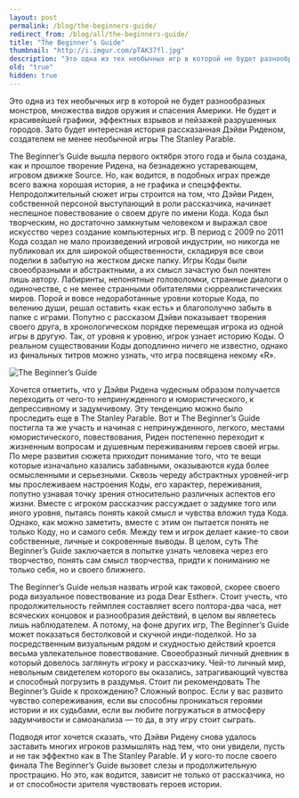 ```yaml
---
layout: post
permalink: /blog/the-beginners-guide/
redirect_from: /blog/all/the-beginners-guide/
title: "The Beginner’s Guide"
thumbnail: "http://i.imgur.com/pTAK37fl.jpg"
description: "Это одна из тех необычных игр в которой не будет разнообразных монстров, множества видов оружия и спасения Америки. Не будет и красивейшей графики, эффектных взрывов и пейзажей разрушенных городов. Зато будет интересная история рассказанная Дэйви Риденом, создателем не менее необычной игры The Stanley Parable."
old: "true"
hidden: true
---
```


Это одна из тех необычных игр в которой не будет разнообразных монстров, множества видов оружия и спасения Америки. Не будет и красивейшей графики, эффектных взрывов и пейзажей разрушенных городов. Зато будет интересная история рассказанная Дэйви Риденом, создателем не менее необычной игры The Stanley Parable.

The Beginner’s Guide вышла первого октября этого года и была создана, как и прошлое творение Ридена, на безнадежно устаревающем, игровом движке Source. Но, как водится, в подобных играх прежде всего важна хорошая история, а не графика и спецэффекты. Непродолжительный сюжет игры строится на том, что Дэйви Риден, собственной персоной выступающий в роли рассказчика, начинает неспешное повествование о своем друге по имени Кода. Кода был творческим, но достаточно замкнутым человеком и выражал свое искусство через создание компьютерных игр. В период с 2009 по 2011 Кода создал не мало произведений игровой индустрии, но никогда не публиковал их для широкой общественности, складируя все свои поделки в забытую на жестком диске папку. Игры Коды были своеобразными и абстрактными, а их смысл зачастую был понятен лишь автору. Лабиринты, непонятные головоломки, странные диалоги о одиночестве, с не менее странными обитателями сюрреалистических миров. Порой и вовсе недоработанные уровни которые Кода, по велению души, решал оставить «как есть» и благополучно забыть в папке с играми. Попутно с рассказом Дэйви показывает творения своего друга, в хронологическом порядке перемещая игрока из одной игры в другую. Так, от уровня к уровню, игрок узнает историю Коды. О реальном существовании Коды доподлинно ничего не известно, однако из финальных титров можно узнать, что игра посвящена некому «R».

![The Beginner’s Guide](http://i.imgur.com/pTAK37f.jpg)

Хочется отметить, что у Дэйви Ридена чудесным образом получается переходить от чего-то непринужденного и юмористического, к депрессивному и задумчивому. Эту тенденцию можно было проследить еще в The Stanley Parable. Вот и The Beginner’s Guide постигла та же участь и начиная с непринужденного, легкого, местами юмористического, повествования, Риден постепенно переходит к жизненным вопросам и душевным переживаниям героев своей игры. По мере развития сюжета приходит понимание того, что те вещи которые изначально казались забавными, оказываются куда более осмысленными и серьезными. Сквозь череду абстрактных уровней-игр мы прослеживаем настроения Коды, его характер, переживания, попутно узнавая точку зрения относительно различных аспектов его жизни. Вместе с игроком рассказчик рассуждает о задумке того или иного уровня, пытаясь понять какой смысл и чувства вложил туда Кода. Однако, как можно заметить, вместе с этим он пытается понять не только Коду, но и самого себя. Между тем и игрок делает какие-то свои собственные, личные и сокровенные выводы. В целом, суть The Beginner’s Guide заключается в попытке узнать человека через его творчество, понять сам смысл творчества, придти к пониманию не только себя, но и своего ближнего.

The Beginner’s Guide нельзя назвать игрой как таковой, скорее своего рода визуальное повествование из рода Dear Esther». Стоит учесть, что продолжительность геймплея составляет всего полтора-два часа, нет всяческих концовок и разнообразия действий, в целом вы являетесь лишь наблюдателем. А потому, на фоне других игр, The Beginner’s Guide может показаться бестолковой и скучной инди-поделкой. Но за посредственным визуальным рядом и скудностью действий кроется весьма увлекательное повествование. Своеобразный личный дневник в который довелось заглянуть игроку и рассказчику. Чей-то личный мир, невольным свидетелем которого вы оказались, затрагивающий чувства и способный погрузить в раздумья. Стоит ли рекомендовать The Beginner’s Guide к прохождению? Сложный вопрос. Если у вас развито чувство сопереживания, если вы способны проникаться героями истории и их судьбами, если вы любите погружаться в атмосферу задумчивости и самоанализа — то да, в эту игру стоит сыграть.

Подводя итог хочется сказать, что Дэйви Ридену снова удалось заставить многих игроков размышлять над тем, что они увидели, пусть и не так эффектно как в The Stanley Parable. И у кого-то после своего финала The Beginner’s Guide вызовет слезы и продолжительную прострацию. Но это, как водится, зависит не только от рассказчика, но и от способности зрителя чувствовать героев истории.